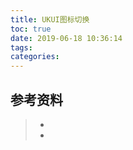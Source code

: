 ```yaml
---
title: UKUI图标切换
toc: true
date: 2019-06-18 10:36:14
tags:
categories:
---
```






## 参考资料
> - []()
> - []()

